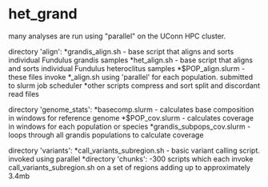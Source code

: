 # het_grand

many analyses are run using "parallel" on the UConn HPC cluster. 

directory 'align':
	*grandis_align.sh - base script that aligns and sorts individual Fundulus grandis samples
	*het_align.sh - base script that aligns and sorts individual Fundulus heteroclitus samples
	*$POP_align.slurm - these files invoke *_align.sh using 'parallel' for each population. submitted to slurm job scheduler
	*other scripts compress and sort split and discordant read files

directory 'genome_stats':
	*basecomp.slurm - calculates base composition in windows for reference genome
	*$POP_cov.slurm - calculates coverage in windows for each population or species
	*grandis_subpops_cov.slurm - loops through all grandis populations to calculate coverage

directory 'variants':
	*call_variants_subregion.sh - basic variant calling script. invoked using parallel
	*directory 'chunks':
		-300 scripts which each invoke call_variants_subregion.sh on a set of regions adding up to approximately 3.4mb